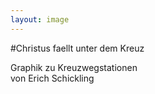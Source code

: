 ```yaml
---
layout: image
---
```


\#Christus faellt unter dem Kreuz

Graphik zu Kreuzwegstationen  
von Erich Schickling
